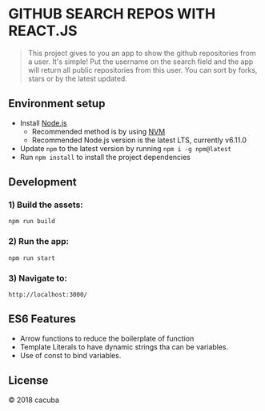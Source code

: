 

# GITHUB SEARCH REPOS WITH REACT.JS

> This project gives to you an app to show the github repositories from a user.
> It's simple! Put the username on the search field and the app will return all public repositories from this user.
> You can sort by forks, stars or by the latest updated.


## Environment setup

 - Install [Node.js](https://nodejs.org/)
   - Recommended method is by using [NVM](https://github.com/creationix/nvm)
   - Recommended Node.js version is the latest LTS, currently v6.11.0 
 - Update `npm` to the latest version by running `npm i -g npm@latest`
 - Run `npm install` to install the project dependencies
 
## Development

### 1) Build the assets:

```
npm run build
```

### 2) Run the app:

```
npm run start
```

### 3) Navigate to:
```
http://localhost:3000/
```

## ES6 Features

 - Arrow functions to reduce the boilerplate of function
 - Template Literals to have dynamic strings tha can be variables.
 - Use of const to bind variables.


## License

© 2018 cacuba
